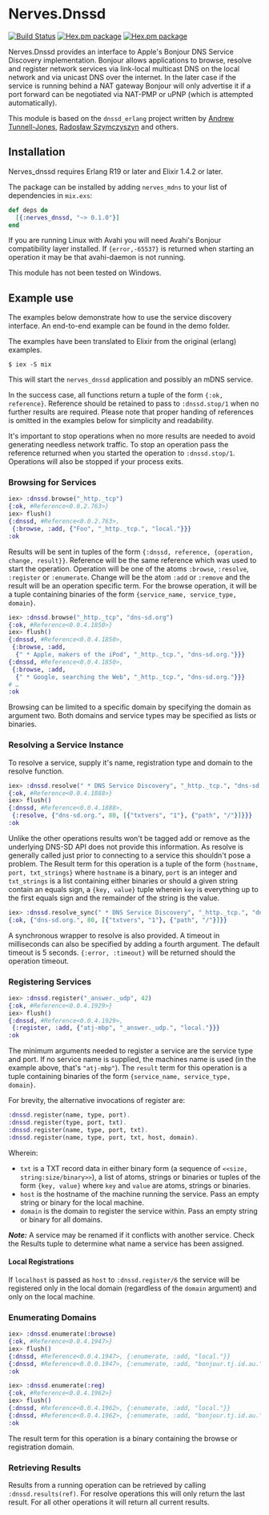 # Nerves.Dnssd

[![Build Status](https://travis-ci.org/amolenaar/nerves_dnssd.svg?branch=master)](https://travis-ci.org/amolenaar/nerves_dnssd)
[![Hex.pm package](https://img.shields.io/hexpm/v/nerves_dnssd.svg)](https://hex.pm/packages/nerves_dnssd)
[![Hex.pm package](https://img.shields.io/hexpm/l/nerves_dnssd.svg)](https://hex.pm/packages/nerves_dnssd)

Nerves.Dnssd provides an interface to Apple's Bonjour DNS Service Discovery
implementation. Bonjour allows applications to browse, resolve and register
network services via link-local multicast DNS on the local network and via
unicast DNS over the internet. In the later case if the service is running
behind a NAT gateway Bonjour will only advertise it if a port forward can be
negotiated via NAT-PMP or uPNP (which is attempted automatically).

This module is based on the `dnssd_erlang` project written by
[Andrew Tunnell-Jones](http://andrew.tj.id.au/),
[Radosław Szymczyszyn](https://github.com/erszcz/dnssd_erlang) and others.

## Installation

Nerves_dnssd requires Erlang R19 or later and Elixir 1.4.2 or later.

The package can be installed
by adding `nerves_mdns` to your list of dependencies in `mix.exs`:

```elixir
def deps do
  [{:nerves_dnssd, "~> 0.1.0"}]
end
```

If you are running Linux with Avahi you will need Avahi's Bonjour compatibility
layer installed. If `{error,-65537}` is returned when starting an operation
it may be that avahi-daemon is not running.

This module has not been tested on Windows.

## Example use

The examples below demonstrate how to use the service discovery interface.
An end-to-end example can be found in the demo folder.

The examples have been translated to Elixir from the original (erlang) examples.

    $ iex -S mix

This will start the `nerves_dnssd` application and possibly an mDNS service.

In the success case, all functions return a tuple of the form `{:ok, reference}`.
Reference should be retained to pass to `:dnssd.stop/1` when no further results
are required. Please note that proper handing of references is omitted in the
examples below for simplicity and readability.

It's important to stop operations when no more results are needed to avoid
generating needless network traffic. To stop an operation pass the reference
returned when you started the operation to `:dnssd.stop/1`. Operations will also
be stopped if your process exits.

### Browsing for Services

```elixir
iex> :dnssd.browse("_http._tcp")
{:ok, #Reference<0.0.2.763>}
iex> flush()
{:dnssd, #Reference<0.0.2.763>,
 {:browse, :add, {"Foo", "_http._tcp.", "local."}}}
:ok
```

Results will be sent in tuples of the form
`{:dnssd, reference, {operation, change, result}}`. Reference will be the same
reference which was used to start the operation. Operation will be one of the
atoms `:browse`, `:resolve`, `:register` or `:enumerate`. Change will be the atom
`:add` or `:remove` and the result will be an operation specific term. For the
browse operation, it will be a tuple containing binaries of the form
`{service_name, service_type, domain}`.

```elixir
iex> :dnssd.browse("_http._tcp", "dns-sd.org")
{:ok, #Reference<0.0.4.1850>}
iex> flush()
{:dnssd, #Reference<0.0.4.1850>,
 {:browse, :add,
  {" * Apple, makers of the iPod", "_http._tcp.", "dns-sd.org."}}}
{:dnssd, #Reference<0.0.4.1850>,
 {:browse, :add,
  {" * Google, searching the Web", "_http._tcp.", "dns-sd.org."}}}
# …
:ok
```

Browsing can be limited to a specific domain by specifying the domain as
argument two. Both domains and service types may be specified as lists or
binaries.

### Resolving a Service Instance

To resolve a service, supply it's name, registration type and domain to the
resolve function.

```elixir
iex> :dnssd.resolve(" * DNS Service Discovery", "_http._tcp.", "dns-sd.org.")
{:ok, #Reference<0.0.4.1888>}
iex> flush()
{:dnssd, #Reference<0.0.4.1888>,
 {:resolve, {"dns-sd.org.", 80, [{"txtvers", "1"}, {"path", "/"}]}}}
:ok
```

Unlike the other operations results won't be tagged add or remove as the
underlying DNS-SD API does not provide this information. As resolve is generally
called just prior to connecting to a service this shouldn't pose a problem. The
Result term for this operation is a tuple of the form
`{hostname, port, txt_strings}` where `hostname` is a binary, `port` is an integer
and `txt_strings` is a list containing either binaries or should a given string
contain an equals sign, a `{key, value}` tuple wherein `key` is everything up to
the first equals sign and the remainder of the string is the value.

```elixir
iex> :dnssd.resolve_sync(" * DNS Service Discovery", "_http._tcp.", "dns-sd.org.")
{:ok, {"dns-sd.org.", 80, [{"txtvers", "1"}, {"path", "/"}]}}
```

A synchronous wrapper to resolve is also provided. A timeout in milliseconds can
also be specified by adding a fourth argument. The default timeout is 5 seconds.
`{:error, :timeout}` will be returned should the operation timeout.

### Registering Services

```elixir
iex> :dnssd.register("_answer._udp", 42)
{:ok, #Reference<0.0.4.1929>}
iex> flush()
{:dnssd, #Reference<0.0.4.1929>,
 {:register, :add, {"atj-mbp", "_answer._udp.", "local."}}}
:ok
```

The minimum arguments needed to register a service are the service type and
port. If no service name is supplied, the machines name is used (in the example
above, that's `"atj-mbp"`). The `result` term for this operation is a tuple
containing binaries of the form `{service_name, service_type, domain}`.

For brevity, the alternative invocations of register are:

```elixir
:dnssd.register(name, type, port).
:dnssd.register(type, port, txt).
:dnssd.register(name, type, port, txt).
:dnssd.register(name, type, port, txt, host, domain).
```

Wherein:

 * `txt` is a TXT record data in either binary form (a sequence of
`<<size, string:size/binary>>`), a list of atoms, strings or binaries or tuples
of the form `{key, value}` where `key` and `value` are atoms, strings or binaries.
 * `host` is the hostname of the machine running the service. Pass an empty
string or binary for the local machine.
 * `domain` is the domain to register the service within. Pass an empty string
or binary for all domains.

***Note:*** A service may be renamed if it conflicts with another service. Check
the Results tuple to determine what name a service has been assigned.

#### Local Registrations

If `localhost` is passed as `host` to `:dnssd.register/6` the service will be
registered only in the local domain (regardless of the `domain` argument) and only
on the local machine.

### Enumerating Domains

```elixir
iex> :dnssd.enumerate(:browse)
{:ok, #Reference<0.0.4.1947>}
iex> flush()
{:dnssd, #Reference<0.0.4.1947>, {:enumerate, :add, "local."}}
{:dnssd, #Reference<0.0.0.1947>, {:enumerate, :add, "bonjour.tj.id.au."}}
:ok
```

```elixir
iex> :dnssd.enumerate(:reg)
{:ok, #Reference<0.0.4.1962>}
iex> flush()
{:dnssd, #Reference<0.0.4.1962>, {:enumerate, :add, "local."}}
{:dnssd, #Reference<0.0.4.1962>, {:enumerate, :add, "bonjour.tj.id.au."}}
:ok
```

The result term for this operation is a binary containing the browse or
registration domain.

### Retrieving Results

Results from a running operation can be retrieved by calling
`:dnssd.results(ref)`. For resolve operations this will only return the last
result. For all other operations it will return all current results.
